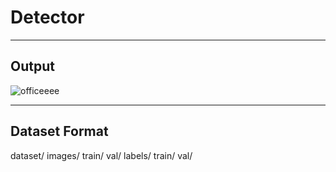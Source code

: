 # Detector

____________________________________________________________________________________________
## Output
![officeeee](https://github.com/user-attachments/assets/318e5536-11b8-4e56-acd2-33bc7fce2d26)

____________________________________________________________________________________________
## Dataset Format
dataset/
    images/
        train/
        val/
    labels/
        train/
        val/
